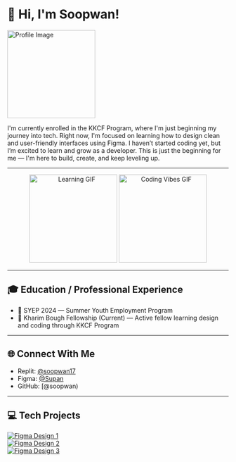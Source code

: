 # 👋 Hi, I'm Soopwan!

<img width="200" src="https://github.com/user-attachments/assets/a521e174-5aff-46f2-9d97-4677755cfbd8" alt="Profile Image" />

I'm currently enrolled in the KKCF Program, where I'm just beginning my journey into tech. Right now, I'm focused on learning how to design clean and user-friendly interfaces using Figma. I haven’t started coding yet, but I’m excited to learn and grow as a developer. This is just the beginning for me — I'm here to build, create, and keep leveling up.

---

<p align="center">
  <img width="200" src="https://media.giphy.com/media/hvRJCLFzcasrR4ia7z/giphy.gif" alt="Learning GIF" />
  <img width="200" src="https://media.giphy.com/media/qgQUggAC3Pfv687qPC/giphy.gif" alt="Coding Vibes GIF" />
</p>

---

## 🎓 Education / Professional Experience

- 🔗 SYEP 2024 — Summer Youth Employment Program  
- 🔗 Kharim Bough Fellowship (Current) — Active fellow learning design and coding through KKCF Program

---

## 🌐 Connect With Me

- Replit: [@soopwan17](https://replit.com/@soopwan17)  
- Figma: [@Supan](https://figma.com/@Supan)  
- GitHub: [@soopwan)  


---

## 💻 Tech Projects

[![Figma Design 1](https://github.com/user-attachments/assets/141a2cdf-a766-4458-8ac6-8d67546bb247)](https://figma.com/file/your-project-link-1)  
[![Figma Design 2](https://github.com/user-attachments/assets/0478af0f-f203-4434-91b1-04961477ef62)](https://figma.com/file/your-project-link-2)  
[![Figma Design 3](https://github.com/user-attachments/assets/477a9ba0-81fe-4bde-957a-920bf0f03d3d)](https://figma.com/file/your-project-link-3)

